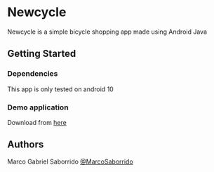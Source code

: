# Newcycle
Newcycle is a simple bicycle shopping app made using Android Java

## Getting Started

### Dependencies

This app is only tested on android 10

### Demo application

Download from [here](https://drive.google.com/file/d/1zmniPaE0MYFk8pxvPF_U2k8pau_v2nA_/view?usp=sharing) 


## Authors

Marco Gabriel Saborrido 
[@MarcoSaborrido](https://twitter.com/MarcoSaborrido?s=09)

